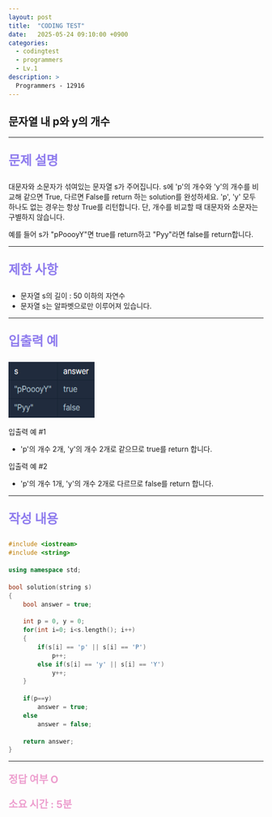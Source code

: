 ```yaml
---
layout: post
title:  "CODING TEST"
date:   2025-05-24 09:10:00 +0900
categories:
  - codingtest
  - programmers
  - Lv.1
description: >
  Programmers - 12916
---
```

## 문자열 내 p와 y의 개수

---

<p style = "color:#8f7cee; font-size:25px; font-weight:bold">
문제 설명
</p>

대문자와 소문자가 섞여있는 문자열 s가 주어집니다. s에 'p'의 개수와 'y'의 개수를 비교해 같으면 True, 다르면 False를 return 하는 solution를 완성하세요. 'p', 'y' 모두 하나도 없는 경우는 항상 True를 리턴합니다. 단, 개수를 비교할 때 대문자와 소문자는 구별하지 않습니다.

예를 들어 s가 "pPoooyY"면 true를 return하고 "Pyy"라면 false를 return합니다.

---

<p style = "color:#8f7cee; font-size:25px; font-weight:bold">
제한 사항
</p>

- 문자열 s의 길이 : 50 이하의 자연수
- 문자열 s는 알파벳으로만 이루어져 있습니다.

---

<p style = "color:#8f7cee; font-size:25px; font-weight:bold">
입출력 예
</p>

<img src = "/assets/img/codingtest/12916.png" width = "170" height = "110">

입출력 예 #1
- 'p'의 개수 2개, 'y'의 개수 2개로 같으므로 true를 return 합니다.

입출력 예 #2
- 'p'의 개수 1개, 'y'의 개수 2개로 다르므로 false를 return 합니다.

---

<p style = "color:#8f7cee; font-size:25px; font-weight:bold">
작성 내용
</p>

```C++
#include <iostream>
#include <string>

using namespace std;

bool solution(string s)
{
    bool answer = true;

    int p = 0, y = 0;
    for(int i=0; i<s.length(); i++)
    {
        if(s[i] == 'p' || s[i] == 'P')
            p++;
        else if(s[i] == 'y' || s[i] == 'Y')
            y++;
    }
    
    if(p==y)
        answer = true;
    else
        answer = false;

    return answer;
}
```

---

<p style = "color:#ed9ece; font-size:20px; font-weight:bold">
정답 여부 O
</p>

<p style = "color:#ed9ece; font-size:20px; font-weight:bold">
소요 시간 : 5분
</p>
